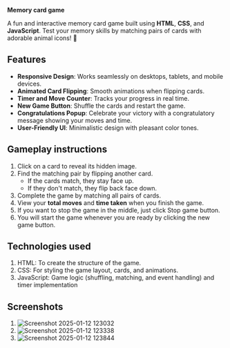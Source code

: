 **Memory card game**

A fun and interactive memory card game built using **HTML**, **CSS**, and **JavaScript**. Test your memory skills by matching pairs of cards with adorable animal icons! 🎉




## Features

- **Responsive Design**: Works seamlessly on desktops, tablets, and mobile devices.
- **Animated Card Flipping**: Smooth animations when flipping cards.
- **Timer and Move Counter**: Tracks your progress in real time.
- **New Game Button**: Shuffle the cards and restart the game.
- **Congratulations Popup**: Celebrate your victory with a congratulatory message showing your moves and time.
- **User-Friendly UI**: Minimalistic design with pleasant color tones.



## Gameplay instructions

1. Click on a card to reveal its hidden image.
2. Find the matching pair by flipping another card.
   - If the cards match, they stay face up.
   - If they don't match, they flip back face down.
3. Complete the game by matching all pairs of cards.
4. View your **total moves** and **time taken** when you finish the game.
5. If you want to stop the game in the middle, just click Stop game button. 
6. You will start the game whenever you are ready by clicking the new game button.

## Technologies used

1. HTML: To create the structure of the game.
2. CSS: For styling the game layout, cards, and animations.
3. JavaScript: Game logic (shuffling, matching, and event handling) and timer implementation

## Screenshots

1. ![Screenshot 2025-01-12 123032](https://github.com/user-attachments/assets/13b06f2e-ab67-4297-bc6c-2ef1a42e2c1b)
2. ![Screenshot 2025-01-12 123338](https://github.com/user-attachments/assets/6cd5471d-8fb1-4dc1-bd45-083f2173c9ff)
3. ![Screenshot 2025-01-12 123844](https://github.com/user-attachments/assets/d7e2c7d4-602e-4f6f-a28d-552e84279270)
